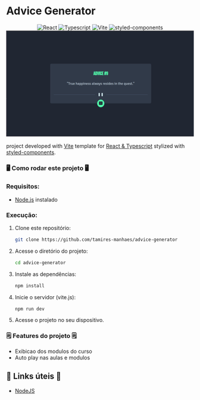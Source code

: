 # Advice Generator

<div align="center">
<div data-badges>
    <img src="https://img.shields.io/badge/react-%2320232a.svg?style=for-the-badge&logo=react&logoColor=%2361DAFB" alt="React" />
    <img src="https://img.shields.io/badge/TypeScript-3178C6?style=for-the-badge&logo=typescript&logoColor=white" alt="Typescript" />
    <img src="https://img.shields.io/badge/Vite-646CFF?style=for-the-badge&logo=vite&logoColor=white" alt="Vite" />
    <img src="https://img.shields.io/badge/Styled--Components-DB7093?style=for-the-badge&logo=styled-components&logoColor=white" alt="styled-components" />
</div>
<img src="https://github.com/tamires-manhaes/advice-generator/blob/main/advice-generator.png" width="650" />
</div>


project developed with [Vite](https://vitejs.dev/) template for [React & Typescript](https://react.dev/learn/typescript) stylized with [styled-components](https://styled-components.com/). 

### 🖥️ Como rodar este projeto 🖥️

### Requisitos:

- [Node.js](https://nodejs.org/pt) instalado

### Execução:

1. Clone este repositório:

   ```sh
   git clone https://github.com/tamires-manhaes/advice-generator
   ```

2. Acesse o diretório do projeto:

   ```sh
   cd advice-generator
   ```

3. Instale as dependências:

   ```sh
   npm install
   ```

4. Inicie o servidor (vite.js):

   ```sh
   npm run dev
   ```

5. Acesse o projeto no seu dispositivo.

### 🗒️ Features do projeto 🗒️

- Exibicao dos modulos do curso
- Auto play nas aulas e modulos

## 💎 Links úteis 💎

- [NodeJS](https://nodejs.org/docs/latest/api/)
